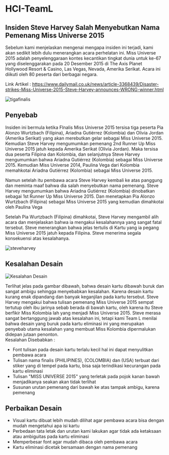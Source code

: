 # HCI-TeamL

## Insiden Steve Harvey Salah Menyebutkan Nama Pemenang Miss Universe 2015
Sebelum kami menjelaskan mengenai mengapa insiden ini terjadi, kami akan sedikit lebih dulu menerangkan acara perhelatan ini. Miss Universe 2015 adalah penyelenggaraan kontes kecantikan tingkat dunia untuk ke-67 yang diselenggarakan pada 20 Desember 2015 di The Axis Planet Hollywood Resort & Casino, Las Vegas, Nevada, Amerika Serikat. Acara ini diikuti oleh 80 peserta dari berbagai negara. <br>

Link Artikel : https://www.dailymail.co.uk/news/article-3368439/Disaster-strikes-Miss-Universe-2015-Steve-Harvey-announces-WRONG-winner.html

![tigafinalis](https://user-images.githubusercontent.com/72011930/94430013-6fbc7300-01bd-11eb-8db5-fd0e2932ec91.jpg)

## Penyebab
Insiden ini bermula ketika FInalis Miss Universe 2015 tersisa tiga peserta Pia Alonzo Wurtzbach (Filipina), Ariadna Gutiérrez (Kolombia) dan Olivia Jordan (Amerika Serikat) yang akan merebutkan gelar sebagai Miss Universe 2015. Kemudian Steve Harvey mengumumkan pemenang 2nd Runner Up Miss Universe 2015 jatuh kepada Amerika Serikat (Olivia Jordan). Maka tersisa dua peserta Filipina dan Kolombia, dan selanjutnya Steve Harvey mengumumkan bahwa Ariadna Gutiérrez (Kolombia) sebagai Miss Universe 2015. Kemudian Miss Universe 2014, Paulina Vega dari Kolombia memahkotai Ariadna Gutiérrez (Kolombia) sebagai Miss Universe 2015. <br>

Namun setelah itu pembawa acara Steve Harvey kembali ke atas panggung dan meminta maaf bahwa dia salah menyebutkan nama pemenang. Steve Harvey mengumumkan bahwa Ariadna Gutiérrez (Kolombia) dinobatkan sebagai 1st Runner Up Miss Universe 2015. Dan menetapkan Pia Alonzo Wurtzbach (Filipina) sebagai Miss Universe 2015 yang kemudian dimahkotai oleh Paulina Vega <br>

Setelah Pia Wurtzbach (Filipina) dimahkotai, Steve Harvey mengambil alih acara dan menjelaskan bahwa ia mengakui kesalahannya yang sangat fatal tersebut. Steve menerangkan bahwa jelas tertulis di Kartu yang ia pegang Miss Universe 2015 jatuh kepada Filipina. Steve menerima segala konsekuensi atas kesalahanya. <br>

![steveharvey](https://user-images.githubusercontent.com/72011930/94432147-84e6d100-01c0-11eb-851b-9d472f8b1b08.jpg)

## Kesalahan Desain

![Kesalahan Desain](https://user-images.githubusercontent.com/72011930/94431941-30435600-01c0-11eb-8408-4adeac8c726e.jpg)

Terlihat jelas pada gambar dibawah, bahwa desain kartu dibawah buruk dan sangat ambigu sehingga menyebabkan kesalahan. Karena desain kartu kurang enak dipandang dan banyak keganjilan pada kartu tersebut. Steve Harvey mengakui bahwa tulisan pemenang Miss Universe 2015 sempat tertutup oleh ibu jarinya sebab berada di bawah kartu, oleh karena itu Steve berfikir Miss Kolombia lah yang menjadi Miss Universe 2015. Steve merasa sangat bertanggung jawab atas kesalahan ini, tetapi kami Team L menilai bahwa desain yang buruk pada kartu eliminasi ini yang merupakan penyebab utama kesalahan yang membuat Miss Kolombia dipermalukan didepan jutaan penonton. <br>
Kesalahan Disebabkan : 
- Font tulisan pada desain kartu terlalu kecil hal ini dapat menyulitkan pembawa acara
- Tulisan nama finalis (PHILIPINES), (COLOMBIA) dan (USA) terbuat dari stiker yang di tempel pada kartu, bisa saja terindikasi kecurangan pada kartu eliminasi
- Tulisan "MISS UNIVERSE 2015" yang terletak pada pojok kanan bawah menjadikanya seakan akan tidak terlihat
- Susunan urutan pemenang dari bawah ke atas tampak ambigu, karena pemenang 

## Perbaikan Desain

- Visual kartu dibuat lebih mudah dilihat agar pembawa acara bisa dengan mudah mengetahui apa isi kartu
- Perbedaan tata letak dan urutan kami lakukan agar tidak ada ketaksaan atau ambiguitas pada kartu eliminasi
- Memperbesar font agar mudah dibaca oleh pembawa acara
- Kartu eliminasi dicetak bersamaan dengan nama pemenang

## 
